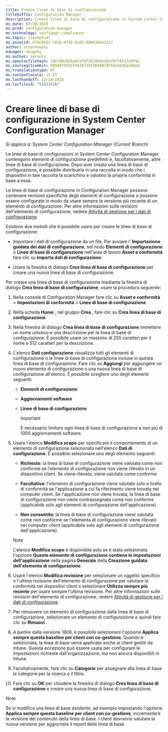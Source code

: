 ```yaml
---
title: Creare linee di base di configurazione
titleSuffix: Configuration Manager
description: Creare linee di base di configurazione in System Center Configuration Manager da distribuire in una raccolta.
ms.date: 07/30/2018
ms.prod: configuration-manager
ms.technology: configmgr-compliance
ms.topic: conceptual
ms.assetid: 678c9622-c61b-47d1-ba25-690616e431c7
author: aczechowski
manager: dougeby
ms.author: aaroncz
ms.openlocfilehash: 10b7d0c026ab7af0f5b1964539a70f74f13c079e
ms.sourcegitcommit: 48098f9fb2f447672bf36d50c9f58a3d26acb9ed
ms.translationtype: HT
ms.contentlocale: it-IT
ms.lasthandoff: 12/14/2018
ms.locfileid: "53421536"
---
```

# <a name="create-configuration-baselines-in-system-center-configuration-manager"></a>Creare linee di base di configurazione in System Center Configuration Manager

*Si applica a: System Center Configuration Manager (Current Branch)*


Le linee di base di configurazioni in System Center Configuration Manager contengono elementi di configurazione predefiniti e, facoltativamente, altre linee di base di configurazione. Dopo aver creato una linea di base di configurazione, è possibile distribuirla in una raccolta in modo che i dispositivi in tale raccolta la scarichino e valutino la propria conformità in base a essa.  

 Le linee di base di configurazione in Configuration Manager possono contenere revisioni specifiche degli elementi di configurazione o possono essere configurate in modo da usare sempre la versione più recente di un elemento di configurazione. Per altre informazioni sulle revisioni dell'elemento di configurazione, vedere [Attività di gestione per i dati di configurazione](../../compliance/deploy-use/management-tasks-for-configuration-data.md).  

 Esistono due metodi che è possibile usare per creare le linee di base di configurazione:  

-   Importare i dati di configurazione da un file. Per avviare l' **Importazione guidata dei dati di configurazione**, nel nodo **Elementi di configurazione** o **Linee di base di configurazione** nell'area di lavoro **Asset e conformità** fare clic su **Importa dati di configurazione**.  

-   Usare la finestra di dialogo **Crea linea di base di configurazione** per creare una nuova linea di base di configurazione.  

Per creare una linea di base di configurazione mediante la finestra di dialogo **Crea linea di base di configurazione**, usare la procedura seguente:  

1. Nella console di Configuration Manager fare clic su **Asset e conformità** > **Impostazioni di conformità** > **Linee di base di configurazione**.  

2. Nella scheda **Home** , nel gruppo **Crea** , fare clic su **Crea linea di base di configurazione**.  

3. Nella finestra di dialogo **Crea linea di base di configurazione** immettere un nome univoco e una descrizione per la linea di base di configurazione. È possibile usare un massimo di 255 caratteri per il nome e 512 caratteri per la descrizione.  

4. L'elenco **Dati configurazione** visualizza tutti gli elementi di configurazione o le linee di base di configurazione incluse in questa linea di base di configurazione. Fare clic su **Aggiungi** per aggiungere un nuovo elemento di configurazione o una nuova linea di base di configurazione all'elenco. È possibile scegliere uno degli elementi seguenti:  

   - **Elementi di configurazione**  

   - **Aggiornamenti software**  

   - **Linee di base di configurazione**  
     > [!IMPORTANT]
     > È necessario limitare ogni linea di base di configurazione a non più di 1000 aggiornamenti software.
5. Usare l'elenco **Modifica scopo** per specificare il comportamento di un elemento di configurazione selezionato nell'elenco **Dati di configurazione**. È possibile selezionare uno degli elemento seguenti:  

   -   **Richiesto**: la linea di base di configurazione viene valutata come non conforme se l'elemento di configurazione non viene rilevato in un dispositivo client. Se viene rilevato, viene valutata come conforme  

   -   **Facoltativo**: l'elemento di configurazione viene valutato solo a livello di conformità se l'applicazione a cui fa riferimento viene trovata nei computer client. Se l'applicazione non viene trovata, la linea di base di configurazione non viene contrassegnata come non conforme (applicabile solo agli elementi di configurazione dell'applicazione).  

   -   **Non consentito**: la linea di base di configurazione viene valutata come non conforme se l'elemento di configurazione viene rilevato nei computer client (applicabile solo agli elementi di configurazione dell'applicazione).  

   > [!NOTE]
   >  L'elenco **Modifica scopo** è disponibile solo se è stata selezionata l'opzione **Questo elemento di configurazione contiene le impostazioni dell'applicazione** nella pagina **Generale** della **Creazione guidata dell'elemento di configurazione**.  

6. Usare l'elenco **Modifica revisione** per selezionare un oggetto specifico o l'ultima revisione dell'elemento di configurazione per valutare la conformità nei dispositivi client o selezionare **Utilizza sempre più recente** per usare sempre l'ultima revisione. Per altre informazioni sulle revisioni dell'elemento di configurazione, vedere [Attività di gestione per i dati di configurazione](../../compliance/deploy-use/management-tasks-for-configuration-data.md).  

7. Per rimuovere un elemento di configurazione dalla linea di base di configurazione, selezionare un elemento di configurazione e quindi fare clic su **Rimuovi**.  

8. A partire dalla versione 1806, è possibile selezionare l'opzione **Applica sempre questa baseline per client con co-gestione**. Quando è selezionata, la linea di base verrà applicata anche ai client gestiti da Intune.  Questa eccezione può essere usata per configurare le impostazioni richieste dall'organizzazione, ma non ancora disponibili in Intune. 

9. Facoltativamente, fare clic su **Categorie** per assegnare alla linea di base le categorie per la ricerca e il filtro. 

10. Fare clic su **OK** per chiudere la finestra di dialogo **Crea linea di base di configurazione** e creare una nuova linea di base di configurazione.  

>[!NOTE]
> Se si modifica una linea di base esistente, ad esempio impostando l'opzione **Applica sempre questa baseline per client con co-gestione**, incrementerà la versione del contenuto della linea di base. I client dovranno valutare la nuova versione per aggiornare il report della linea di base. 